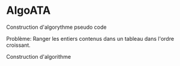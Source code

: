 # AlgoATA

Construction d'algorythme pseudo code

Problème: Ranger les entiers contenus dans un tableau dans l'ordre croissant.

Construction d'algorithme

